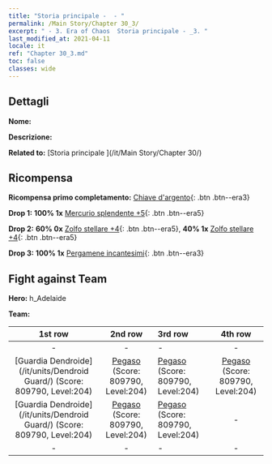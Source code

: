 ```yaml
---
title: "Storia principale -  - "
permalink: /Main Story/Chapter 30_3/
excerpt: " - 3. Era of Chaos  Storia principale - _3. "
last_modified_at: 2021-04-11
locale: it
ref: "Chapter 30_3.md"
toc: false
classes: wide
---
```


## Dettagli

 **Nome:** 

 **Descrizione:** 

 **Related to:** [Storia principale ](/it/Main Story/Chapter 30/)

## Ricompensa

 **Ricompensa primo completamento:** [Chiave d'argento](/it/Items/con_693/){: .btn .btn--era3}

 **Drop 1:** **100% 1x** [Mercurio splendente +5](/it/Items/mat_98/){: .btn .btn--era5}

 **Drop 2:** **60% 0x** [Zolfo stellare +4](/it/Items/mat_92/){: .btn .btn--era5}, **40% 1x** [Zolfo stellare +4](/it/Items/mat_92/){: .btn .btn--era5}

 **Drop 3:** **100% 1x** [Pergamene incantesimi](/it/Items/con_694/){: .btn .btn--era3}


## Fight against Team
 **Hero:** h_Adelaide

 **Team:**


  | 1st row | 2nd row | 3rd row | 4th row |
  |:----:|:----:|:----|:----:|
  | - | - | - | - |
  | [Guardia Dendroide](/it/units/Dendroid Guard/) (Score: 809790, Level:204)  | [Pegaso](/it/units/Pegasus/) (Score: 809790, Level:204)  | [Pegaso](/it/units/Pegasus/) (Score: 809790, Level:204)  | [Pegaso](/it/units/Pegasus/) (Score: 809790, Level:204)  |
  | [Guardia Dendroide](/it/units/Dendroid Guard/) (Score: 809790, Level:204)  | [Pegaso](/it/units/Pegasus/) (Score: 809790, Level:204)  | [Pegaso](/it/units/Pegasus/) (Score: 809790, Level:204)  | - |
  | - | - | - | - |


